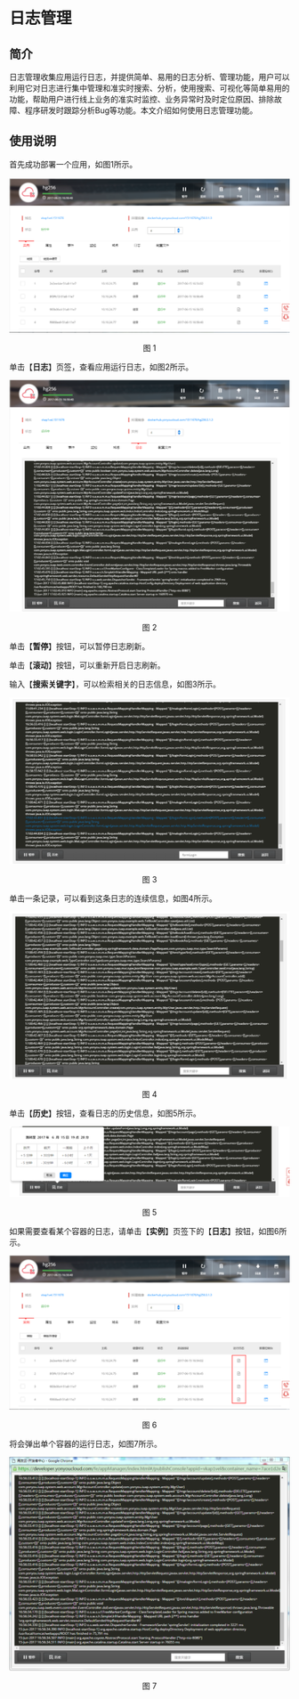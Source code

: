 # 日志管理

## 简介
日志管理收集应用运行日志，并提供简单、易用的日志分析、管理功能，用户可以利用它对日志进行集中管理和准实时搜索、分析，使用搜索、可视化等简单易用的功能，帮助用户进行线上业务的准实时监控、业务异常时及时定位原因、排除故障、程序研发时跟踪分析Bug等功能。本文介绍如何使用日志管理功能。

## 使用说明

首先成功部署一个应用，如图1所示。

<div align=center>
<img src="images/log-app.png"/>
</div>

<p align="center">图 1</p>

单击【**日志**】页签，查看应用运行日志，如图2所示。

<div align=center>
<img src="images/log-detail.jpg"/>
</div>

<p align="center">图 2</p>

单击【**暂停**】按钮，可以暂停日志刷新。

单击【**滚动**】按钮，可以重新开启日志刷新。

输入【**搜索关键字**】，可以检索相关的日志信息，如图3所示。

<div align=center>
<img src="images/search.png"/>
</div>

<p align="center">图 3</p>

单击一条记录，可以看到这条日志的连续信息，如图4所示。

<div align=center>
<img src="images/search-detail.png"/>
</div>

<p align="center">图 4</p>

单击【**历史**】按钮，查看日志的历史信息，如图5所示。

<div align=center>
<img src="images/log-history.png"/>
</div>

<p align="center">图 5</p>

如果需要查看某个容器的日志，请单击【**实例**】页签下的【**日志**】按钮，如图6所示。

<div align=center>
<img src="images/search-single.png"/>
</div>

<p align="center">图 6</p>

将会弹出单个容器的运行日志，如图7所示。

<div align=center>
<img src="images/log-single.png"/>
</div>

<p align="center">图 7</p>